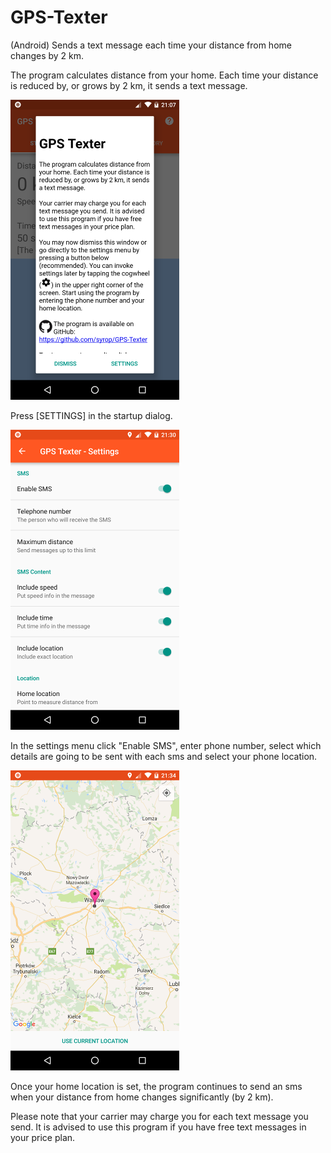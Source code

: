 # GPS-Texter
(Android) Sends a text message each time your distance from home changes by 2 km.

The program calculates distance from your home. Each time your distance is reduced by, or grows by 2 km, it sends a text message.

![Startup](images/startup.png)

Press [SETTINGS] in the startup dialog.

![Settings](images/settings.png)

In the settings menu click "Enable SMS", enter phone number, select which details are going to be sent with each sms and select your phone location.

![Home](images/home.png)

Once your home location is set, the program continues to send an sms when your distance from home changes significantly (by 2 km).

Please note that your carrier may charge you for each text message you send. It is advised to use this program if you have free text messages in your price plan.
